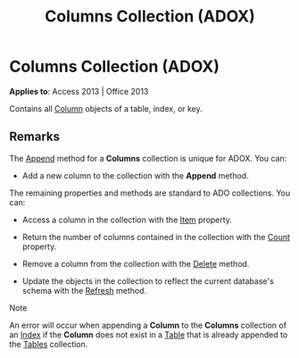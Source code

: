 ﻿---
title: Columns Collection (ADOX)
TOCTitle: Columns Collection (ADOX)
ms:assetid: 231645db-70da-9ad1-fb27-02145ce32e66
ms:mtpsurl: https://msdn.microsoft.com/library/JJ249008(v=office.15)
ms:contentKeyID: 48543723
ms.date: 09/18/2015
mtps_version: v=office.15
---

# Columns Collection (ADOX)


**Applies to**: Access 2013 | Office 2013

Contains all [Column](column-object-adox.md) objects of a table, index, or key.

## Remarks

The [Append](append-method-adox-columns.md) method for a **Columns** collection is unique for ADOX. You can:

  - Add a new column to the collection with the **Append** method.

The remaining properties and methods are standard to ADO collections. You can:

  - Access a column in the collection with the [Item](item-property-ado.md) property.

  - Return the number of columns contained in the collection with the [Count](count-property-ado.md) property.

  - Remove a column from the collection with the [Delete](delete-method-adox-collections.md) method.

  - Update the objects in the collection to reflect the current database's schema with the [Refresh](refresh-method-ado.md) method.


> [!NOTE]
> <P>An error will occur when appending a <STRONG>Column</STRONG> to the <STRONG>Columns</STRONG> collection of an <A href="index-object-adox.md">Index</A> if the <STRONG>Column</STRONG> does not exist in a <A href="table-object-adox.md">Table</A> that is already appended to the <A href="tables-collection-adox.md">Tables</A> collection.</P>


